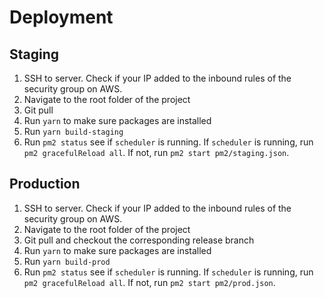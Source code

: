 # Deployment

## Staging
1. SSH to server. Check if your IP added to the inbound rules of the security group on AWS.
2. Navigate to the root folder of the project
3. Git pull
4. Run `yarn` to make sure packages are installed
5. Run `yarn build-staging`
6. Run `pm2 status` see if `scheduler` is running. If `scheduler` is running, run `pm2 gracefulReload all`. If not, run `pm2 start pm2/staging.json`.

## Production
1. SSH to server. Check if your IP added to the inbound rules of the security group on AWS.
2. Navigate to the root folder of the project
3. Git pull and checkout the corresponding release branch
4. Run `yarn` to make sure packages are installed
5. Run `yarn build-prod`
6. Run `pm2 status` see if `scheduler` is running. If `scheduler` is running, run `pm2 gracefulReload all`. If not, run `pm2 start pm2/prod.json`.
